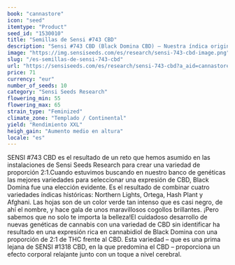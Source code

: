 ```yaml
---
book: "cannastore"
icon: "seed"
itemtype: "Product"
seed_id: "1530010"
title: "Semillas de Sensi #743 CBD"
description: "Sensi #743 CBD (Black Domina CBD) – Nuestra índica original, potente y galardonada, ahora en una expresión dominante de CBD. Compra las semillas aquí."
image: "https://img.sensiseeds.com/es/research/sensi-743-cbd-image.png"
slug: "/es-semillas-de-sensi-743-cbd"
url: "https://sensiseeds.com/es/research/sensi-743-cbd?a_aid=cannastore"
price: 71
currency: "eur"
number_of_seeds: 10
category: "Sensi Seeds Research"
flowering_min: 55
flowering_max: 65
strain_type: "Feminized"
climate_zone: "Templado / Continental"
yield: "Rendimiento XXL"
heigh_gain: "Aumento medio en altura"
locale: "es"
---
```

SENSI #743 CBD es el resultado de un reto que hemos asumido en las instalaciones de Sensi Seeds Research para crear una variedad de proporción 2:1.Cuando estuvimos buscando en nuestro banco de genéticas las mejores variedades para seleccionar una expresión de CBD, Black Domina fue una elección evidente. Es el resultado de combinar cuatro variedades índicas históricas: Northern Lights, Ortega, Hash Plant y Afghani. Las hojas son de un color verde tan intenso que es casi negro, de ahí el nombre, y hace gala de unos maravillosos cogollos brillantes. ¡Pero sabemos que no solo te importa la belleza!El cuidadoso desarrollo de nuevas genéticas de cannabis con una variedad de CBD sin identificar ha resultado en una expresión rica en cannabidiol de Black Domina con una proporción de 2:1 de THC frente al CBD. Esta variedad – que es una prima lejana de SENSI #1318 CBD, en la que predomina el CBD – proporciona un efecto corporal relajante junto con un toque a nivel cerebral.
